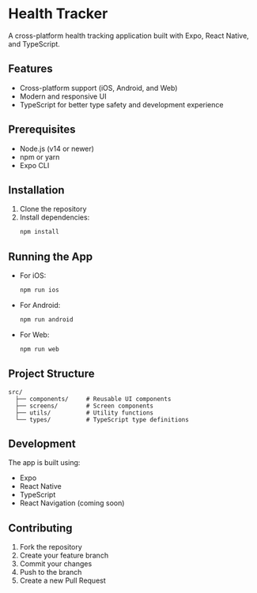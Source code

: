 # Health Tracker

A cross-platform health tracking application built with Expo, React Native, and TypeScript.

## Features

- Cross-platform support (iOS, Android, and Web)
- Modern and responsive UI
- TypeScript for better type safety and development experience

## Prerequisites

- Node.js (v14 or newer)
- npm or yarn
- Expo CLI

## Installation

1. Clone the repository
2. Install dependencies:
   ```bash
   npm install
   ```

## Running the App

- For iOS:
  ```bash
  npm run ios
  ```
- For Android:
  ```bash
  npm run android
  ```
- For Web:
  ```bash
  npm run web
  ```

## Project Structure

```
src/
  ├── components/     # Reusable UI components
  ├── screens/        # Screen components
  ├── utils/          # Utility functions
  └── types/          # TypeScript type definitions
```

## Development

The app is built using:
- Expo
- React Native
- TypeScript
- React Navigation (coming soon)

## Contributing

1. Fork the repository
2. Create your feature branch
3. Commit your changes
4. Push to the branch
5. Create a new Pull Request 